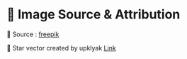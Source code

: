 # 📁 Image Source & Attribution

🔗 Source : [freepik](https://www.freepik.com)

🎨 Star vector created by upklyak
[Link](https://www.freepik.com/free-vector/mountains-cleft-view-from-bottom-night-scenery-landscape-with-high-rocks-full-moon-with-stars-glowing-peaks_13194970.htm#page=1&query=Scene&position=38)
